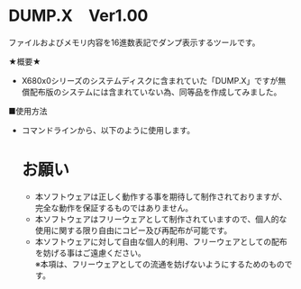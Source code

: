# DUMP.X　Ver1.00
ファイルおよびメモリ内容を16進数表記でダンプ表示するツールです。

★概要★<br>
- X680x0シリーズのシステムディスクに含まれていた「DUMP.X」ですが無償配布版のシステムには含まれていない為、同等品を作成してみました。

■使用方法
- コマンドラインから、以下のように使用します。

  # お願い
  - 本ソフトウェアは正しく動作する事を期待して制作されておりますが、完全な動作を保証するものではありません。
  - 本ソフトウェアはフリーウェアとして制作されていますので、個人的な使用に関する限り自由にコピー及び再配布が可能です。
  - 本ソフトウェアに対して自由な個人的利用、フリーウェアとしての配布を妨げる事はご遠慮ください。<br>
  	※本項は、フリーウェアとしての流通を妨げないようにするためのものです。
